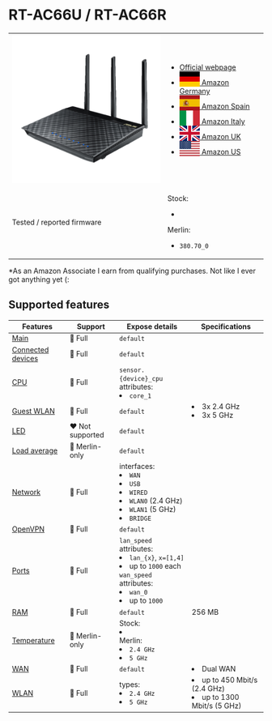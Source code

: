 # RT-AC66U / RT-AC66R

<table>
<tr><td><img src="/devices/RT-AC66U.png" width="300"></td><td>

- [Official webpage](https://www.asus.com/us/networking-iot-servers/wifi-routers/asus-wifi-routers/rtac66u/)
- [<img src="/flags/de.svg" height="30" style="vertical-align:bottom;" alt="Germany"> Amazon Germany](https://amzn.to/3fXxuA6)
- [<img src="/flags/es.svg" height="30" style="vertical-align:bottom;" alt="Spain"> Amazon Spain](https://amzn.to/3tnoAyX)
- [<img src="/flags/it.svg" height="30" style="vertical-align:bottom;" alt="Italy"> Amazon Italy](https://amzn.to/3UuNSHb)
- [<img src="/flags/gb.svg" height="30" style="vertical-align:bottom;" alt="UK"> Amazon UK](https://amzn.to/3ULa6o4)
- [<img src="/flags/us.svg" height="30" style="vertical-align:bottom;" alt="USA"> Amazon US](https://amzn.to/3TBmJ45)
</td></tr>
<tr><td>Tested / reported firmware</td><td>

Stock:
- ` `

Merlin:
- `380.70_0`
</td></tr>
</table>

*As an Amazon Associate I earn from qualifying purchases. Not like I ever got anything yet (:

## Supported features

|Features|Support|Expose details|Specifications|
|--------|-------|--------------|--------------|
|[Main](/features/0_main.md)|:green_heart: Full|`default`|
|[Connected devices](/features/connected-devices.md)|:green_heart: Full|`default`|
|[CPU](/features/cpu.md)|:green_heart: Full|`sensor.{device}_cpu` attributes:<li>`core_1`</li>||
|[Guest WLAN](/features/guest-wlan.md)|:green_heart: Full|`default`|<li>3x 2.4 GHz</li><li>3x 5 GHz</li>|
|[LED](/features/led.md)|:heart: Not supported|`default`|
|[Load average](/features/load-average.md)|:yellow_heart: Merlin-only|`default`|
|[Network](/features/network.md)|:green_heart: Full|interfaces:<li>`WAN`</li><li>`USB`</li><li>`WIRED`</li><li>`WLAN0` (2.4 GHz)</li><li>`WLAN1` (5 GHz)</li><li>`BRIDGE`</li>|
|[OpenVPN](/features/openvpn.md)|:green_heart: Full|`default`|
|[Ports](/features/ports.md)|:green_heart: Full|`lan_speed` attributes:<li>`lan_{x}`, `x=[1,4]`</li><li>up to `1000` each</li>`wan_speed` attributes:<li>`wan_0`</li><li>up to `1000`</li>||
|[RAM](/features/ram.md)|:green_heart: Full|`default`|256 MB|
|[Temperature](/features/temperature.md)|:yellow_heart: Merlin-only|Stock:<li>` `</li>Merlin:<li>`2.4 GHz`</li><li>`5 GHz`</li>|
|[WAN](/features/wan.md)|:green_heart: Full|`default`|<li>Dual WAN</li>|
|[WLAN](/features/wlan.md)|:green_heart: Full|types:<li>`2.4 GHz`</li><li>`5 GHz`</li>|<li>up to 450 Mbit/s (2.4 GHz)</li><li>up to 1300 Mbit/s (5 GHz)</li>|
